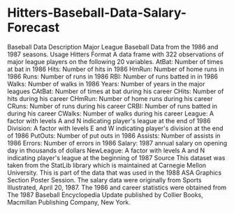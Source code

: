 # Hitters-Baseball-Data-Salary-Forecast
Baseball Data Description Major League Baseball Data from the 1986 and 1987 seasons.  Usage Hitters  Format A data frame with 322 observations of major league players on the following 20 variables.  AtBat: Number of times at bat in 1986  Hits: Number of hits in 1986  HmRun: Number of home runs in 1986  Runs: Number of runs in 1986  RBI: Number of runs batted in in 1986  Walks: Number of walks in 1986  Years: Number of years in the major leagues  CAtBat: Number of times at bat during his career  CHits: Number of hits during his career  CHmRun: Number of home runs during his career  CRuns: Number of runs during his career  CRBI: Number of runs batted in during his career  CWalks: Number of walks during his career  League: A factor with levels A and N indicating player's league at the end of 1986  Division: A factor with levels E and W indicating player's division at the end of 1986  PutOuts: Number of put outs in 1986  Assists: Number of assists in 1986  Errors: Number of errors in 1986  Salary: 1987 annual salary on opening day in thousands of dollars  NewLeague: A factor with levels A and N indicating player's league at the beginning of 1987  Source This dataset was taken from the StatLib library which is maintained at Carnegie Mellon University. This is part of the data that was used in the 1988 ASA Graphics Section Poster Session. The salary data were originally from Sports Illustrated, April 20, 1987. The 1986 and career statistics were obtained from The 1987 Baseball Encyclopedia Update published by Collier Books, Macmillan Publishing Company, New York.
